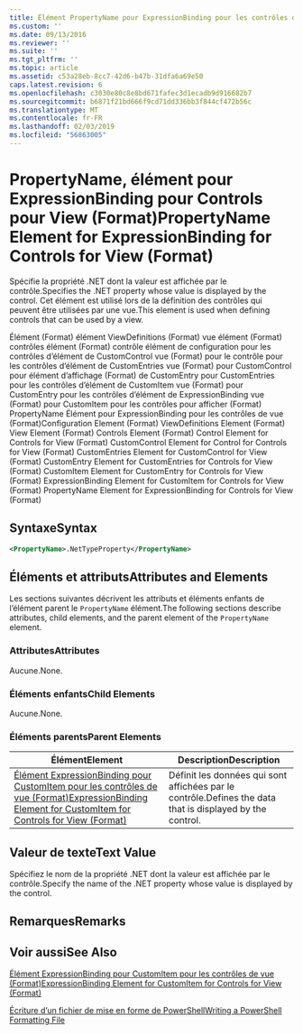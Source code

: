 ```yaml
---
title: Élément PropertyName pour ExpressionBinding pour les contrôles de vue (Format) | Microsoft Docs
ms.custom: ''
ms.date: 09/13/2016
ms.reviewer: ''
ms.suite: ''
ms.tgt_pltfrm: ''
ms.topic: article
ms.assetid: c53a28eb-8cc7-42d6-b47b-31dfa6a69e50
caps.latest.revision: 6
ms.openlocfilehash: c3030e80c8e8bd671fafec3d1ecadb9d916682b7
ms.sourcegitcommit: b6871f21bd666f9cd71dd336bb3f844cf472b56c
ms.translationtype: MT
ms.contentlocale: fr-FR
ms.lasthandoff: 02/03/2019
ms.locfileid: "56863005"
---
```

# <a name="propertyname-element-for-expressionbinding-for-controls-for-view-format"></a><span data-ttu-id="db850-102">PropertyName, élément pour ExpressionBinding pour Controls pour View (Format)</span><span class="sxs-lookup"><span data-stu-id="db850-102">PropertyName Element for ExpressionBinding for Controls for View (Format)</span></span>

<span data-ttu-id="db850-103">Spécifie la propriété .NET dont la valeur est affichée par le contrôle.</span><span class="sxs-lookup"><span data-stu-id="db850-103">Specifies the .NET property whose value is displayed by the control.</span></span> <span data-ttu-id="db850-104">Cet élément est utilisé lors de la définition des contrôles qui peuvent être utilisées par une vue.</span><span class="sxs-lookup"><span data-stu-id="db850-104">This element is used when defining controls that can be used by a view.</span></span>

<span data-ttu-id="db850-105">Élément (Format) élément ViewDefinitions (Format) vue élément (Format) contrôles élément (Format) contrôle élément de configuration pour les contrôles d’élément de CustomControl vue (Format) pour le contrôle pour les contrôles d’élément de CustomEntries vue (Format) pour CustomControl pour élément d’affichage (Format) de CustomEntry pour CustomEntries pour les contrôles d’élément de CustomItem vue (Format) pour CustomEntry pour les contrôles d’élément de ExpressionBinding vue (Format) pour CustomItem pour les contrôles pour afficher (Format) PropertyName Élément pour ExpressionBinding pour les contrôles de vue (Format)</span><span class="sxs-lookup"><span data-stu-id="db850-105">Configuration Element (Format) ViewDefinitions Element (Format) View Element (Format) Controls Element (Format) Control Element for Controls for View (Format) CustomControl Element for Control for Controls for View (Format) CustomEntries Element for CustomControl for View (Format) CustomEntry Element for CustomEntries for Controls for View (Format) CustomItem Element for CustomEntry for Controls for View (Format) ExpressionBinding Element for CustomItem for Controls for View (Format) PropertyName Element for ExpressionBinding for Controls for View (Format)</span></span>

## <a name="syntax"></a><span data-ttu-id="db850-106">Syntaxe</span><span class="sxs-lookup"><span data-stu-id="db850-106">Syntax</span></span>

```xml
<PropertyName>.NetTypeProperty</PropertyName>
```

## <a name="attributes-and-elements"></a><span data-ttu-id="db850-107">Éléments et attributs</span><span class="sxs-lookup"><span data-stu-id="db850-107">Attributes and Elements</span></span>

<span data-ttu-id="db850-108">Les sections suivantes décrivent les attributs et éléments enfants de l’élément parent le `PropertyName` élément.</span><span class="sxs-lookup"><span data-stu-id="db850-108">The following sections describe attributes, child elements, and the parent element of the `PropertyName` element.</span></span>

### <a name="attributes"></a><span data-ttu-id="db850-109">Attributes</span><span class="sxs-lookup"><span data-stu-id="db850-109">Attributes</span></span>

<span data-ttu-id="db850-110">Aucune.</span><span class="sxs-lookup"><span data-stu-id="db850-110">None.</span></span>

### <a name="child-elements"></a><span data-ttu-id="db850-111">Éléments enfants</span><span class="sxs-lookup"><span data-stu-id="db850-111">Child Elements</span></span>

<span data-ttu-id="db850-112">Aucune.</span><span class="sxs-lookup"><span data-stu-id="db850-112">None.</span></span>

### <a name="parent-elements"></a><span data-ttu-id="db850-113">Éléments parents</span><span class="sxs-lookup"><span data-stu-id="db850-113">Parent Elements</span></span>

|<span data-ttu-id="db850-114">Élément</span><span class="sxs-lookup"><span data-stu-id="db850-114">Element</span></span>|<span data-ttu-id="db850-115">Description</span><span class="sxs-lookup"><span data-stu-id="db850-115">Description</span></span>|
|-------------|-----------------|
|[<span data-ttu-id="db850-116">Élément ExpressionBinding pour CustomItem pour les contrôles de vue (Format)</span><span class="sxs-lookup"><span data-stu-id="db850-116">ExpressionBinding Element for CustomItem for Controls for View (Format)</span></span>](./expressionbinding-element-for-customitem-for-controls-for-view-format.md)|<span data-ttu-id="db850-117">Définit les données qui sont affichées par le contrôle.</span><span class="sxs-lookup"><span data-stu-id="db850-117">Defines the data that is displayed by the control.</span></span>|

## <a name="text-value"></a><span data-ttu-id="db850-118">Valeur de texte</span><span class="sxs-lookup"><span data-stu-id="db850-118">Text Value</span></span>

<span data-ttu-id="db850-119">Spécifiez le nom de la propriété .NET dont la valeur est affichée par le contrôle.</span><span class="sxs-lookup"><span data-stu-id="db850-119">Specify the name of the .NET property whose value is displayed by the control.</span></span>

## <a name="remarks"></a><span data-ttu-id="db850-120">Remarques</span><span class="sxs-lookup"><span data-stu-id="db850-120">Remarks</span></span>

## <a name="see-also"></a><span data-ttu-id="db850-121">Voir aussi</span><span class="sxs-lookup"><span data-stu-id="db850-121">See Also</span></span>

[<span data-ttu-id="db850-122">Élément ExpressionBinding pour CustomItem pour les contrôles de vue (Format)</span><span class="sxs-lookup"><span data-stu-id="db850-122">ExpressionBinding Element for CustomItem for Controls for View (Format)</span></span>](./expressionbinding-element-for-customitem-for-controls-for-view-format.md)

[<span data-ttu-id="db850-123">Écriture d’un fichier de mise en forme de PowerShell</span><span class="sxs-lookup"><span data-stu-id="db850-123">Writing a PowerShell Formatting File</span></span>](./writing-a-powershell-formatting-file.md)
